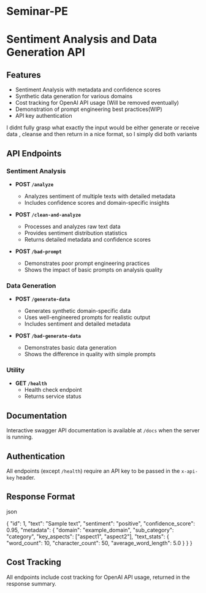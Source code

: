 # Seminar-PE

# Sentiment Analysis and Data Generation API


## Features

- Sentiment Analysis with metadata and confidence scores
- Synthetic data generation for various domains
- Cost tracking for OpenAI API usage (Will be removed eventually)
- Demonstration of prompt engineering best practices(WIP)
- API key authentication

I didnt fully grasp what exactly the input would be either generate or receive data , cleanse and then return in a nice format, so I simply did both variants

## API Endpoints

### Sentiment Analysis

- **POST `/analyze`**
  - Analyzes sentiment of multiple texts with detailed metadata
  - Includes confidence scores and domain-specific insights

- **POST `/clean-and-analyze`**
  - Processes and analyzes raw text data
  - Provides sentiment distribution statistics
  - Returns detailed metadata and confidence scores

- **POST `/bad-prompt`**
  - Demonstrates poor prompt engineering practices
  - Shows the impact of basic prompts on analysis quality

### Data Generation

- **POST `/generate-data`**
  - Generates synthetic domain-specific data
  - Uses well-engineered prompts for realistic output
  - Includes sentiment and detailed metadata

- **POST `/bad-generate-data`**
  - Demonstrates basic data generation
  - Shows the difference in quality with simple prompts

### Utility

- **GET `/health`**
  - Health check endpoint
  - Returns service status

## Documentation

Interactive swagger API documentation is available at `/docs` when the server is running.

## Authentication

All endpoints (except `/health`) require an API key to be passed in the `x-api-key` header.

## Response Format

json

{
"id": 1,
"text": "Sample text",
"sentiment": "positive",
"confidence_score": 0.95,
"metadata": {
"domain": "example_domain",
"sub_category": "category",
"key_aspects": ["aspect1", "aspect2"],
"text_stats": {
"word_count": 10,
"character_count": 50,
"average_word_length": 5.0
        }
    }
}
## Cost Tracking

All endpoints include cost tracking for OpenAI API usage, returned in the response summary.